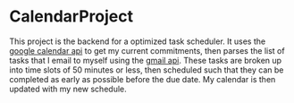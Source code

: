 # CalendarProject

This project is the backend for a optimized task scheduler. It uses the [google calendar api](https://developers.google.com/calendar/) to get my current commitments, then parses the list of tasks that I email to myself using the [gmail api](https://developers.google.com/gmail/api/). These tasks are broken up into time slots of 50 minutes or less, then scheduled such that they can be completed as early as possible before the due date. My calendar is then updated with my new schedule. 
